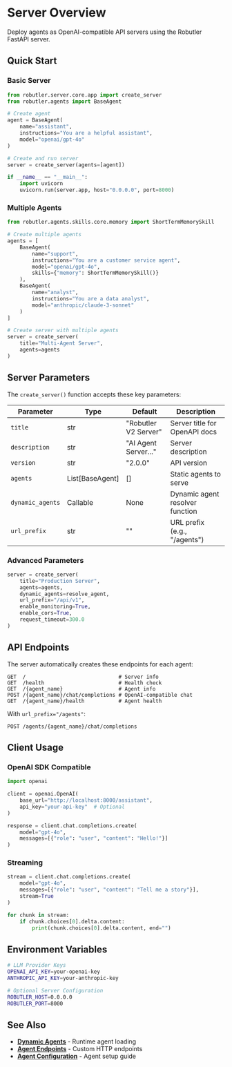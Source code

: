 # Server Overview

Deploy agents as OpenAI-compatible API servers using the Robutler FastAPI server.

## Quick Start

### Basic Server

```python
from robutler.server.core.app import create_server
from robutler.agents import BaseAgent

# Create agent
agent = BaseAgent(
    name="assistant",
    instructions="You are a helpful assistant",
    model="openai/gpt-4o"
)

# Create and run server
server = create_server(agents=[agent])

if __name__ == "__main__":
    import uvicorn
    uvicorn.run(server.app, host="0.0.0.0", port=8000)
```

### Multiple Agents

```python
from robutler.agents.skills.core.memory import ShortTermMemorySkill

# Create multiple agents
agents = [
    BaseAgent(
        name="support",
        instructions="You are a customer service agent",
        model="openai/gpt-4o",
        skills={"memory": ShortTermMemorySkill()}
    ),
    BaseAgent(
        name="analyst",
        instructions="You are a data analyst",
        model="anthropic/claude-3-sonnet"
    )
]

# Create server with multiple agents
server = create_server(
    title="Multi-Agent Server",
    agents=agents
)
```

## Server Parameters

The `create_server()` function accepts these key parameters:

| Parameter | Type | Default | Description |
|-----------|------|---------|-------------|
| `title` | str | "Robutler V2 Server" | Server title for OpenAPI docs |
| `description` | str | "AI Agent Server..." | Server description |
| `version` | str | "2.0.0" | API version |
| `agents` | List[BaseAgent] | [] | Static agents to serve |
| `dynamic_agents` | Callable | None | Dynamic agent resolver function |
| `url_prefix` | str | "" | URL prefix (e.g., "/agents") |

### Advanced Parameters

```python
server = create_server(
    title="Production Server",
    agents=agents,
    dynamic_agents=resolve_agent,
    url_prefix="/api/v1",
    enable_monitoring=True,
    enable_cors=True,
    request_timeout=300.0
)
```

## API Endpoints

The server automatically creates these endpoints for each agent:

```
GET  /                              # Server info
GET  /health                        # Health check
GET  /{agent_name}                  # Agent info
POST /{agent_name}/chat/completions # OpenAI-compatible chat
GET  /{agent_name}/health           # Agent health
```

With `url_prefix="/agents"`:
```
POST /agents/{agent_name}/chat/completions
```

## Client Usage

### OpenAI SDK Compatible

```python
import openai

client = openai.OpenAI(
    base_url="http://localhost:8000/assistant",
    api_key="your-api-key"  # Optional
)

response = client.chat.completions.create(
    model="gpt-4o",
    messages=[{"role": "user", "content": "Hello!"}]
)
```

### Streaming

```python
stream = client.chat.completions.create(
    model="gpt-4o",
    messages=[{"role": "user", "content": "Tell me a story"}],
    stream=True
)

for chunk in stream:
    if chunk.choices[0].delta.content:
        print(chunk.choices[0].delta.content, end="")
```

## Environment Variables

```bash
# LLM Provider Keys
OPENAI_API_KEY=your-openai-key
ANTHROPIC_API_KEY=your-anthropic-key

# Optional Server Configuration
ROBUTLER_HOST=0.0.0.0
ROBUTLER_PORT=8000
```

## See Also

- **[Dynamic Agents](dynamic-agents.md)** - Runtime agent loading
- **[Agent Endpoints](../agent/endpoints.md)** - Custom HTTP endpoints
- **[Agent Configuration](../agent/overview.md)** - Agent setup guide
